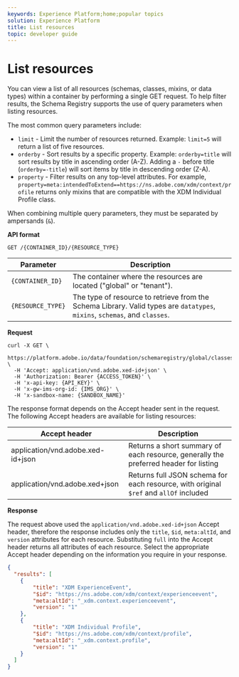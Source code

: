 ```yaml
---
keywords: Experience Platform;home;popular topics
solution: Experience Platform
title: List resources
topic: developer guide
---
```


# List resources

You can view a list of all resources (schemas, classes, mixins, or data types) within a container by performing a single GET request. To help filter results, the Schema Registry supports the use of query parameters when listing resources.

The most common query parameters include:

* `limit` - Limit the number of resources returned. Example: `limit=5` will return a list of five resources.
* `orderby` - Sort results by a specific property. Example: `orderby=title` will sort results by title in ascending order (A-Z). Adding a `-` before title (`orderby=-title`) will sort items by title in descending order (Z-A). 
* `property` - Filter results on any top-level attributes. For example, `property=meta:intendedToExtend==https://ns.adobe.com/xdm/context/profile` returns only mixins that are compatible with the XDM Individual Profile class.

When combining multiple query parameters, they must be separated by ampersands (`&`).

**API format**

```http
GET /{CONTAINER_ID}/{RESOURCE_TYPE}
```

| Parameter | Description |
| --- | --- |
| `{CONTAINER_ID}` | The container where the resources are located ("global" or "tenant"). |
| `{RESOURCE_TYPE}` | The type of resource to retrieve from the Schema Library. Valid types are `datatypes`, `mixins`, `schemas`, and `classes`. |

**Request**

```SHELL
curl -X GET \
  https://platform.adobe.io/data/foundation/schemaregistry/global/classes&limit=2 \
  -H 'Accept: application/vnd.adobe.xed-id+json' \
  -H 'Authorization: Bearer {ACCESS_TOKEN}' \
  -H 'x-api-key: {API_KEY}' \
  -H 'x-gw-ims-org-id: {IMS_ORG}' \
  -H 'x-sandbox-name: {SANDBOX_NAME}'
```

The response format depends on the Accept header sent in the request. The following Accept headers are available for listing resources:

| Accept header | Description |
| ------- | ------------ |
| application/vnd.adobe.xed-id+json | Returns a short summary of each resource, generally the preferred header for listing |
| application/vnd.adobe.xed+json | Returns full JSON schema for each resource, with original `$ref` and `allOf` included |

**Response**

The request above used the `application/vnd.adobe.xed-id+json` Accept header, therefore the response includes only the `title`, `$id`, `meta:altId`, and `version` attributes for each resource. Substituting `full` into the Accept header returns all attributes of each resource. Select the appropriate Accept header depending on the information you require in your response.

```JSON
{
  "results": [
    {
        "title": "XDM ExperienceEvent",
        "$id": "https://ns.adobe.com/xdm/context/experienceevent",
        "meta:altId": "_xdm.context.experienceevent",
        "version": "1"
    },
    {
        "title": "XDM Individual Profile",
        "$id": "https://ns.adobe.com/xdm/context/profile",
        "meta:altId": "_xdm.context.profile",
        "version": "1"
    }
  ]
}
```
